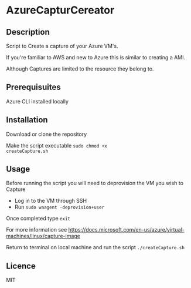 # AzureCapturCereator
Description
-----------
Script to Create a capture of your Azure VM's.

If you're familiar to AWS and new to Azure this is similar to creating a AMI.

Although Captures are limited to the resource they belong to.

Prerequisuites
-----------
Azure CLI installed locally

Installation
-----------
Download or clone the repository

Make the script executable <code>sudo chmod +x createCapture.sh</code>

Usage
-----------
Before running the script you will need to deprovision the VM you wish to Capture
 - Log in to the VM through SSH
 - Run <code>sudo waagent -deprovision+user</code>
 
Once completed type <code>exit</code>

For more information see https://docs.microsoft.com/en-us/azure/virtual-machines/linux/capture-image

Return to terminal on local machine and run the script <code>./createCapture.sh</code>

Licence
-----------
MIT
 
